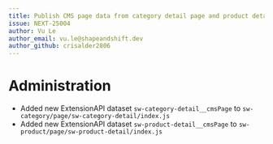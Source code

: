 ```yaml
---
title: Publish CMS page data from category detail page and product detail page
issue: NEXT-25004
author: Vu Le
author_email: vu.le@shapeandshift.dev
author_github: crisalder2806
---
```

# Administration
* Added new ExtensionAPI dataset `sw-category-detail__cmsPage` to `sw-category/page/sw-category-detail/index.js`
* Added new ExtensionAPI dataset `sw-product-detail__cmsPage` to `sw-product/page/sw-product-detail/index.js`
